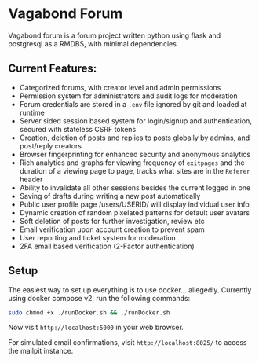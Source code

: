 # Vagabond Forum
Vagabond forum is a forum project written python using flask and postgresql as a RMDBS, with minimal dependencies

## Current Features:
- Categorized forums, with creator level and admin permissions
- Permission system for administrators and audit logs for moderation
- Forum credentials are stored in a `.env` file ignored by git and loaded at runtime
- Server sided session based system for login/signup and authentication, secured with stateless CSRF tokens
- Creation, deletion of posts and replies to posts globally by admins, and post/reply creators
- Browser fingerprinting for enhanced security and anonymous analytics
- Rich analytics and graphs for viewing frequency of `exitpages` and the duration of a viewing page to page, tracks what sites are in the `Referer` header
- Ability to invalidate all other sessions besides the current logged in one
- Saving of drafts during writing a new post automatically
- Public user profile page /users/USERID/ will display individual user info
- Dynamic creation of random pixelated patterns for default user avatars
- Soft deletion of posts  for further investigation, review etc
- Email verification upon account creation to prevent spam
- User reporting and ticket system for moderation
- 2FA email based verification (2-Factor authentication)

## Setup
The easiest way to set up everything is to use docker... allegedly.
Currently using docker compose v2, run the following commands:

```bash
sudo chmod +x ./runDocker.sh && ./runDocker.sh
```

Now visit `http://localhost:5000` in your web browser.

For simulated email confirmations, visit `http://localhost:8025/` to access the mailpit instance.
